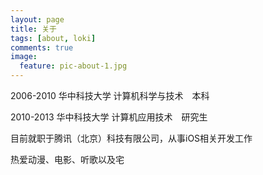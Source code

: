 ```yaml
---
layout: page
title: 关于
tags: [about, loki]
comments: true
image:
  feature: pic-about-1.jpg
---
```


2006-2010 华中科技大学 计算机科学与技术　本科

2010-2013 华中科技大学 计算机应用技术　研究生

目前就职于腾讯（北京）科技有限公司，从事iOS相关开发工作

热爱动漫、电影、听歌以及宅
